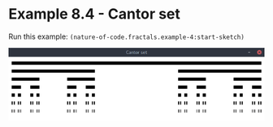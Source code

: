 # Example 8.4 - Cantor set

Run this example: `(nature-of-code.fractals.example-4:start-sketch)`

![Example 8.4 - Cantor set](/screenshots/Example%208.4%20-%20Cantor%20set.gif)
